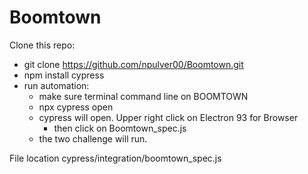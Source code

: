 # Boomtown

Clone this repo:
- git clone https://github.com/npulver00/Boomtown.git
- npm install cypress
- run automation:
    - make sure terminal command line on BOOMTOWN 
    - npx cypress open
    - cypress will open. Upper right click on Electron 93 for Browser
      - then click on Boomtown_spec.js
    - the two challenge will run. 


File location cypress/integration/boomtown_spec.js  

